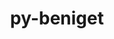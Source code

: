 ---
title: "py-beniget"
layout: cache
categories: [package, develop]
meta: {"compilers": ["gcc@11.4.0", "gcc@9.4.0", "none"], "num_specs": 230, "num_specs_by_stack": {"data-vis-sdk": 10, "e4s": 38, "e4s-neoverse-v2": 22, "e4s-neoverse_v1": 8, "e4s-oneapi": 20, "e4s-power": 3, "hep": 2, "ml-darwin-aarch64-mps": 27, "ml-linux-aarch64-cpu": 47, "ml-linux-aarch64-cuda": 46, "ml-linux-x86_64-cpu": 41, "ml-linux-x86_64-cuda": 41, "ml-linux-x86_64-rocm": 30, "root": 230, "tutorial": 11}, "oss": ["sequoia", "ubuntu20.04", "ubuntu22.04", "ubuntu24.04"], "platforms": ["darwin", "linux"], "stacks": ["data-vis-sdk", "e4s", "e4s-neoverse-v2", "e4s-neoverse_v1", "e4s-oneapi", "e4s-power", "hep", "ml-darwin-aarch64-mps", "ml-linux-aarch64-cpu", "ml-linux-aarch64-cuda", "ml-linux-x86_64-cpu", "ml-linux-x86_64-cuda", "ml-linux-x86_64-rocm", "root", "tutorial"], "targets": ["aarch64", "neoverse_v1", "neoverse_v2", "ppc64le", "x86_64_v3"], "versions": ["0.4.1"]}
spec_details: [{"compiler": "none", "hash": "2766vmgwuq7wfnccxjpo2k3shtopj6jh", "os": "ubuntu22.04", "platform": "linux", "size": "-", "stacks": ["e4s-oneapi", "root"], "target": "x86_64_v3", "variants": ["build_system=python_pip"], "versions": ["0.4.1"]}, {"compiler": "none", "hash": "27gtlbbfvhyg7rzkffctpwzdhm53l35v", "os": "ubuntu22.04", "platform": "linux", "size": "-", "stacks": ["e4s", "root"], "target": "x86_64_v3", "variants": ["build_system=python_pip"], "versions": ["0.4.1"]}, {"compiler": "none", "hash": "2c3cpm2iqhctzp6kz6ne75keoxbhxvfc", "os": "ubuntu22.04", "platform": "linux", "size": "-", "stacks": ["root", "tutorial"], "target": "x86_64_v3", "variants": ["build_system=python_pip"], "versions": ["0.4.1"]}, {"compiler": "none", "hash": "2cdavotkqzimjmdy3ixbpvhypdtic2uv", "os": "ubuntu24.04", "platform": "linux", "size": "-", "stacks": ["ml-linux-aarch64-cpu", "ml-linux-aarch64-cuda", "root"], "target": "aarch64", "variants": ["build_system=python_pip"], "versions": ["0.4.1"]}, {"compiler": "none", "hash": "2elk4au2gd56gl6npp3iwzc6gqnmzx6p", "os": "ubuntu24.04", "platform": "linux", "size": "-", "stacks": ["ml-linux-x86_64-cpu", "ml-linux-x86_64-cuda", "ml-linux-x86_64-rocm", "root"], "target": "x86_64_v3", "variants": ["build_system=python_pip"], "versions": ["0.4.1"]}, {"compiler": "none", "hash": "2mnjijwnlkyqbwlrj7zh5njnzgroidpw", "os": "sequoia", "platform": "darwin", "size": "-", "stacks": ["ml-darwin-aarch64-mps", "root"], "target": "aarch64", "variants": ["build_system=python_pip"], "versions": ["0.4.1"]}, {"compiler": "none", "hash": "2q6dok3w45aqvx3umom2wm7slbw7dvam", "os": "ubuntu22.04", "platform": "linux", "size": "-", "stacks": ["e4s", "root"], "target": "x86_64_v3", "variants": ["build_system=python_pip"], "versions": ["0.4.1"]}, {"compiler": "none", "hash": "2rdkd3fb2h7g2sgqu67ermqwephm6be3", "os": "ubuntu24.04", "platform": "linux", "size": "-", "stacks": ["ml-linux-aarch64-cpu", "ml-linux-aarch64-cuda", "root"], "target": "aarch64", "variants": ["build_system=python_pip"], "versions": ["0.4.1"]}, {"compiler": "none", "hash": "2tiwpt75xowgt5mqbuoaxz6el4jhcl2j", "os": "ubuntu24.04", "platform": "linux", "size": "-", "stacks": ["ml-linux-aarch64-cpu", "ml-linux-aarch64-cuda", "root"], "target": "aarch64", "variants": ["build_system=python_pip"], "versions": ["0.4.1"]}, {"compiler": "none", "hash": "2w44dl2bexkxkuo5kthxvoyljus2uy6w", "os": "ubuntu24.04", "platform": "linux", "size": "-", "stacks": ["ml-linux-x86_64-cpu", "ml-linux-x86_64-cuda", "ml-linux-x86_64-rocm", "root"], "target": "x86_64_v3", "variants": ["build_system=python_pip"], "versions": ["0.4.1"]}, {"compiler": "none", "hash": "33l6a6ymli37djiekcext27uaihqoqeu", "os": "ubuntu24.04", "platform": "linux", "size": "-", "stacks": ["ml-linux-aarch64-cpu", "ml-linux-aarch64-cuda", "root"], "target": "aarch64", "variants": ["build_system=python_pip"], "versions": ["0.4.1"]}, {"compiler": "none", "hash": "34pf4gsn7kfpe3456bgexsetri76jk3w", "os": "ubuntu24.04", "platform": "linux", "size": "-", "stacks": ["ml-linux-x86_64-cpu", "ml-linux-x86_64-cuda", "root"], "target": "x86_64_v3", "variants": ["build_system=python_pip"], "versions": ["0.4.1"]}, {"compiler": "none", "hash": "36dawpcw6png43wft5xklfog2hs2mruu", "os": "ubuntu22.04", "platform": "linux", "size": "-", "stacks": ["root", "tutorial"], "target": "x86_64_v3", "variants": ["build_system=python_pip"], "versions": ["0.4.1"]}, {"compiler": "none", "hash": "3cf7rgcdympohefb2dzrfvdhbe5bl5pa", "os": "ubuntu24.04", "platform": "linux", "size": "-", "stacks": ["ml-linux-x86_64-cpu", "ml-linux-x86_64-cuda", "ml-linux-x86_64-rocm", "root"], "target": "x86_64_v3", "variants": ["build_system=python_pip"], "versions": ["0.4.1"]}, {"compiler": "none", "hash": "3j5jvk4bbcnplxryqep7pfkuq5uyuzpp", "os": "sequoia", "platform": "darwin", "size": "-", "stacks": ["ml-darwin-aarch64-mps", "root"], "target": "aarch64", "variants": ["build_system=python_pip"], "versions": ["0.4.1"]}, {"compiler": "none", "hash": "3qif3o736kawipdsmjsuyrxu4mxyinio", "os": "ubuntu24.04", "platform": "linux", "size": "-", "stacks": ["ml-linux-aarch64-cpu", "ml-linux-aarch64-cuda", "root"], "target": "aarch64", "variants": ["build_system=python_pip"], "versions": ["0.4.1"]}, {"compiler": "none", "hash": "3t4spfa54oyy34xrudtjptiyefy45vuf", "os": "ubuntu24.04", "platform": "linux", "size": "-", "stacks": ["ml-linux-x86_64-cpu", "ml-linux-x86_64-cuda", "ml-linux-x86_64-rocm", "root"], "target": "x86_64_v3", "variants": ["build_system=python_pip"], "versions": ["0.4.1"]}, {"compiler": "none", "hash": "3tr6lclxtt4dohbvsncbnk6rr7tqyswj", "os": "ubuntu22.04", "platform": "linux", "size": "-", "stacks": ["e4s-oneapi", "root"], "target": "x86_64_v3", "variants": ["build_system=python_pip"], "versions": ["0.4.1"]}, {"compiler": "none", "hash": "3tyuoeqqo6kmenhepn32p2apgsjmycxs", "os": "ubuntu22.04", "platform": "linux", "size": "-", "stacks": ["e4s", "root"], "target": "x86_64_v3", "variants": ["build_system=python_pip"], "versions": ["0.4.1"]}, {"compiler": "gcc@11.4.0", "hash": "3y25o6rgeuv4m63h6fi2o42k4evvaeon", "os": "ubuntu22.04", "platform": "linux", "size": "-", "stacks": ["e4s-neoverse_v1", "root"], "target": "neoverse_v1", "variants": ["build_system=python_pip"], "versions": ["0.4.1"]}, {"compiler": "none", "hash": "3ztfep7tfs7ljubj6vp3rgtlodwom73i", "os": "ubuntu22.04", "platform": "linux", "size": "-", "stacks": ["e4s-neoverse-v2", "root"], "target": "neoverse_v2", "variants": ["build_system=python_pip"], "versions": ["0.4.1"]}, {"compiler": "none", "hash": "4374kafanieps7jaz2zx7iiit4os6qxz", "os": "ubuntu24.04", "platform": "linux", "size": "-", "stacks": ["ml-linux-aarch64-cpu", "ml-linux-aarch64-cuda", "root"], "target": "aarch64", "variants": ["build_system=python_pip"], "versions": ["0.4.1"]}, {"compiler": "none", "hash": "4i5jb4e35bvum66ftyuwdc2cogsn5a66", "os": "ubuntu22.04", "platform": "linux", "size": "-", "stacks": ["e4s-neoverse-v2", "root"], "target": "neoverse_v2", "variants": ["build_system=python_pip"], "versions": ["0.4.1"]}, {"compiler": "none", "hash": "4modgwkj7wfupcteudlc5dupotzoeefb", "os": "ubuntu24.04", "platform": "linux", "size": "-", "stacks": ["ml-linux-aarch64-cpu", "ml-linux-aarch64-cuda", "root"], "target": "aarch64", "variants": ["build_system=python_pip"], "versions": ["0.4.1"]}, {"compiler": "none", "hash": "4mrieraoekiawmnbb2mxaublipjpv6ad", "os": "ubuntu24.04", "platform": "linux", "size": "-", "stacks": ["ml-linux-aarch64-cpu", "ml-linux-aarch64-cuda", "root"], "target": "aarch64", "variants": ["build_system=python_pip"], "versions": ["0.4.1"]}, {"compiler": "none", "hash": "4x7wblyaczuwv4yw2q6mag6anazqqe6r", "os": "ubuntu24.04", "platform": "linux", "size": "-", "stacks": ["ml-linux-aarch64-cpu", "ml-linux-aarch64-cuda", "root"], "target": "aarch64", "variants": ["build_system=python_pip"], "versions": ["0.4.1"]}, {"compiler": "none", "hash": "4zothvzdieotuxgk5fsknzoh47bv3so5", "os": "ubuntu22.04", "platform": "linux", "size": "-", "stacks": ["e4s-neoverse-v2", "root"], "target": "neoverse_v2", "variants": ["build_system=python_pip"], "versions": ["0.4.1"]}, {"compiler": "none", "hash": "55xxptf25rihi57ck7rodcp4buxnnysa", "os": "sequoia", "platform": "darwin", "size": "-", "stacks": ["ml-darwin-aarch64-mps", "root"], "target": "aarch64", "variants": ["build_system=python_pip"], "versions": ["0.4.1"]}, {"compiler": "none", "hash": "57xao5cwj7fqjyeqicxfdf77b7lfokmg", "os": "ubuntu24.04", "platform": "linux", "size": "-", "stacks": ["ml-linux-x86_64-cpu", "ml-linux-x86_64-cuda", "ml-linux-x86_64-rocm", "root"], "target": "x86_64_v3", "variants": ["build_system=python_pip"], "versions": ["0.4.1"]}, {"compiler": "none", "hash": "5elajnrxc774tn4gll7yc2ovjkhr2cju", "os": "ubuntu24.04", "platform": "linux", "size": "-", "stacks": ["ml-linux-aarch64-cpu", "ml-linux-aarch64-cuda", "root"], "target": "aarch64", "variants": ["build_system=python_pip"], "versions": ["0.4.1"]}, {"compiler": "none", "hash": "5ig3pcd66gaeb75xkdinkz2c6acfyak5", "os": "sequoia", "platform": "darwin", "size": "-", "stacks": ["ml-darwin-aarch64-mps", "root"], "target": "aarch64", "variants": ["build_system=python_pip"], "versions": ["0.4.1"]}, {"compiler": "none", "hash": "5srwzrosri5oyfzgqnqshyneiiexf47o", "os": "ubuntu22.04", "platform": "linux", "size": "-", "stacks": ["e4s", "root"], "target": "x86_64_v3", "variants": ["build_system=python_pip"], "versions": ["0.4.1"]}, {"compiler": "none", "hash": "5wi37mrxgohhygaexjcckhyw3iyfjf6o", "os": "ubuntu20.04", "platform": "linux", "size": "-", "stacks": ["data-vis-sdk", "root"], "target": "x86_64_v3", "variants": ["build_system=python_pip"], "versions": ["0.4.1"]}, {"compiler": "none", "hash": "6domgulvzqdalwo5mwvzql7e4p4jqgb2", "os": "ubuntu24.04", "platform": "linux", "size": "-", "stacks": ["ml-linux-aarch64-cpu", "ml-linux-aarch64-cuda", "root"], "target": "aarch64", "variants": ["build_system=python_pip"], "versions": ["0.4.1"]}, {"compiler": "none", "hash": "6f3sfwgf4clgkjkztkxzipqxg6cuaxb3", "os": "ubuntu22.04", "platform": "linux", "size": "-", "stacks": ["e4s-neoverse-v2", "root"], "target": "neoverse_v2", "variants": ["build_system=python_pip"], "versions": ["0.4.1"]}, {"compiler": "none", "hash": "6fnf2vd45mg3s4a73twe7akt2bvawx73", "os": "ubuntu22.04", "platform": "linux", "size": "-", "stacks": ["e4s-neoverse-v2", "root"], "target": "neoverse_v2", "variants": ["build_system=python_pip"], "versions": ["0.4.1"]}, {"compiler": "none", "hash": "6hbkylldmxbwybkftdlc2pvbe5xuqx3x", "os": "ubuntu24.04", "platform": "linux", "size": "-", "stacks": ["ml-linux-aarch64-cpu", "ml-linux-aarch64-cuda", "root"], "target": "aarch64", "variants": ["build_system=python_pip"], "versions": ["0.4.1"]}, {"compiler": "none", "hash": "6jnrurtuu2gqaoksxgl7b3g7vimrhc4o", "os": "ubuntu22.04", "platform": "linux", "size": "-", "stacks": ["e4s-neoverse-v2", "root"], "target": "neoverse_v2", "variants": ["build_system=python_pip"], "versions": ["0.4.1"]}, {"compiler": "none", "hash": "6kggpuheo2fufddsc7qqvgr7bgmolxsj", "os": "ubuntu24.04", "platform": "linux", "size": "-", "stacks": ["ml-linux-aarch64-cpu", "ml-linux-aarch64-cuda", "root"], "target": "aarch64", "variants": ["build_system=python_pip"], "versions": ["0.4.1"]}, {"compiler": "none", "hash": "6lifroq2geoqs7n45kxknamboe7iapcu", "os": "ubuntu22.04", "platform": "linux", "size": "-", "stacks": ["e4s", "root"], "target": "x86_64_v3", "variants": ["build_system=python_pip"], "versions": ["0.4.1"]}, {"compiler": "none", "hash": "6qdmfsuikgpbtbyglsggxnurmkohdpjl", "os": "ubuntu24.04", "platform": "linux", "size": "-", "stacks": ["ml-linux-aarch64-cpu", "ml-linux-aarch64-cuda", "root"], "target": "aarch64", "variants": ["build_system=python_pip"], "versions": ["0.4.1"]}, {"compiler": "none", "hash": "6z4iazebuavfiubt2lfw6yzl7meruydt", "os": "ubuntu24.04", "platform": "linux", "size": "-", "stacks": ["ml-linux-aarch64-cpu", "ml-linux-aarch64-cuda", "root"], "target": "aarch64", "variants": ["build_system=python_pip"], "versions": ["0.4.1"]}, {"compiler": "none", "hash": "6z73oar5x7q5i32koidasmxyj3m6qzaw", "os": "ubuntu22.04", "platform": "linux", "size": "-", "stacks": ["e4s-neoverse-v2", "root"], "target": "neoverse_v2", "variants": ["build_system=python_pip"], "versions": ["0.4.1"]}, {"compiler": "none", "hash": "726ynidryflmpnvq3oli2m75wq3eg65f", "os": "ubuntu24.04", "platform": "linux", "size": "-", "stacks": ["ml-linux-aarch64-cpu", "ml-linux-aarch64-cuda", "root"], "target": "aarch64", "variants": ["build_system=python_pip"], "versions": ["0.4.1"]}, {"compiler": "none", "hash": "73f5rj3ckkhzv5goyahmhvn6f5jd4e7v", "os": "ubuntu24.04", "platform": "linux", "size": "-", "stacks": ["ml-linux-aarch64-cpu", "ml-linux-aarch64-cuda", "root"], "target": "aarch64", "variants": ["build_system=python_pip"], "versions": ["0.4.1"]}, {"compiler": "none", "hash": "73uxgdgj7f64hwmukviikbv3zzghmcho", "os": "ubuntu22.04", "platform": "linux", "size": "-", "stacks": ["e4s", "root"], "target": "x86_64_v3", "variants": ["build_system=python_pip"], "versions": ["0.4.1"]}, {"compiler": "none", "hash": "74eociuwf2w2bmioq37npjffckdp7kxd", "os": "ubuntu24.04", "platform": "linux", "size": "-", "stacks": ["ml-linux-x86_64-cpu", "ml-linux-x86_64-cuda", "root"], "target": "x86_64_v3", "variants": ["build_system=python_pip"], "versions": ["0.4.1"]}, {"compiler": "none", "hash": "7qcpu35uh5wtklnlsndbpg2p3qwtw2mp", "os": "ubuntu24.04", "platform": "linux", "size": "-", "stacks": ["ml-linux-x86_64-cpu", "ml-linux-x86_64-cuda", "ml-linux-x86_64-rocm", "root"], "target": "x86_64_v3", "variants": ["build_system=python_pip"], "versions": ["0.4.1"]}, {"compiler": "none", "hash": "7tpy5ca42igl6cy3vkfev654agt6am5f", "os": "ubuntu20.04", "platform": "linux", "size": "-", "stacks": ["data-vis-sdk", "root"], "target": "x86_64_v3", "variants": ["build_system=python_pip"], "versions": ["0.4.1"]}, {"compiler": "none", "hash": "a2kdbt7o2hrp37ifbev3rxs4a2agljna", "os": "ubuntu24.04", "platform": "linux", "size": "-", "stacks": ["ml-linux-aarch64-cpu", "ml-linux-aarch64-cuda", "root"], "target": "aarch64", "variants": ["build_system=python_pip"], "versions": ["0.4.1"]}, {"compiler": "none", "hash": "a53m655yjhxxtheebnivywperywh4ywh", "os": "ubuntu22.04", "platform": "linux", "size": "-", "stacks": ["e4s-oneapi", "root"], "target": "x86_64_v3", "variants": ["build_system=python_pip"], "versions": ["0.4.1"]}, {"compiler": "none", "hash": "aalmhl2hlnbt2k4siaai7h3yzbinz43l", "os": "ubuntu24.04", "platform": "linux", "size": "-", "stacks": ["ml-linux-x86_64-cpu", "ml-linux-x86_64-cuda", "root"], "target": "x86_64_v3", "variants": ["build_system=python_pip"], "versions": ["0.4.1"]}, {"compiler": "none", "hash": "ad4rovtrewgjvo2yoohd6kwqqio4p47b", "os": "ubuntu20.04", "platform": "linux", "size": "-", "stacks": ["data-vis-sdk", "root"], "target": "x86_64_v3", "variants": ["build_system=python_pip"], "versions": ["0.4.1"]}, {"compiler": "none", "hash": "ad75ztnwolnscxpzeyh4k7bf4hziahpm", "os": "sequoia", "platform": "darwin", "size": "-", "stacks": ["ml-darwin-aarch64-mps", "root"], "target": "aarch64", "variants": ["build_system=python_pip"], "versions": ["0.4.1"]}, {"compiler": "none", "hash": "aeicxkgbff5xgodxown3bs7c42ryyg5j", "os": "ubuntu24.04", "platform": "linux", "size": "-", "stacks": ["ml-linux-aarch64-cpu", "ml-linux-aarch64-cuda", "root"], "target": "aarch64", "variants": ["build_system=python_pip"], "versions": ["0.4.1"]}, {"compiler": "none", "hash": "ajsexz6w7xlvbvzorfqsco7o4l73uexg", "os": "ubuntu22.04", "platform": "linux", "size": "-", "stacks": ["e4s", "root"], "target": "x86_64_v3", "variants": ["build_system=python_pip"], "versions": ["0.4.1"]}, {"compiler": "none", "hash": "aoeznybvfc3yw2wf6yztcnjuw3bzuqvk", "os": "ubuntu24.04", "platform": "linux", "size": "-", "stacks": ["ml-linux-aarch64-cpu", "ml-linux-aarch64-cuda", "root"], "target": "aarch64", "variants": ["build_system=python_pip"], "versions": ["0.4.1"]}, {"compiler": "none", "hash": "apepwjq36w3egw5kipo4rwtaplxkav6c", "os": "ubuntu22.04", "platform": "linux", "size": "-", "stacks": ["e4s-neoverse-v2", "root"], "target": "neoverse_v2", "variants": ["build_system=python_pip"], "versions": ["0.4.1"]}, {"compiler": "none", "hash": "aqzr52jhc7o6foii6yfybhueqax7tbxs", "os": "ubuntu22.04", "platform": "linux", "size": "-", "stacks": ["e4s-oneapi", "root"], "target": "x86_64_v3", "variants": ["build_system=python_pip"], "versions": ["0.4.1"]}, {"compiler": "gcc@11.4.0", "hash": "auejdhkz42ybwehjv3zrdkcetlc2a6hw", "os": "ubuntu22.04", "platform": "linux", "size": "-", "stacks": ["e4s-neoverse_v1", "root"], "target": "neoverse_v1", "variants": ["build_system=python_pip"], "versions": ["0.4.1"]}, {"compiler": "none", "hash": "bdyzmv2mltvbrafrhlxlfgmbygfqaaxi", "os": "ubuntu22.04", "platform": "linux", "size": "-", "stacks": ["e4s-oneapi", "root"], "target": "x86_64_v3", "variants": ["build_system=python_pip"], "versions": ["0.4.1"]}, {"compiler": "none", "hash": "bkao6caog6emgustmcfmcvsxsdh64rtn", "os": "ubuntu24.04", "platform": "linux", "size": "-", "stacks": ["ml-linux-x86_64-cpu", "ml-linux-x86_64-cuda", "root"], "target": "x86_64_v3", "variants": ["build_system=python_pip"], "versions": ["0.4.1"]}, {"compiler": "none", "hash": "bkrbbsvsxerzcgao3sekl7qm7qymdrrg", "os": "ubuntu22.04", "platform": "linux", "size": "-", "stacks": ["e4s", "root"], "target": "x86_64_v3", "variants": ["build_system=python_pip"], "versions": ["0.4.1"]}, {"compiler": "none", "hash": "bsuzgpsvojfhmvgzmzjwihx77dm4mjyf", "os": "ubuntu24.04", "platform": "linux", "size": "-", "stacks": ["ml-linux-aarch64-cpu", "ml-linux-aarch64-cuda", "root"], "target": "aarch64", "variants": ["build_system=python_pip"], "versions": ["0.4.1"]}, {"compiler": "none", "hash": "btnihtja3ghfkihsyevogv7jk4oowfg7", "os": "ubuntu22.04", "platform": "linux", "size": "-", "stacks": ["e4s", "root"], "target": "x86_64_v3", "variants": ["build_system=python_pip"], "versions": ["0.4.1"]}, {"compiler": "none", "hash": "bypzwq7t7pdcq7o5a43y7yzee43vnftr", "os": "ubuntu22.04", "platform": "linux", "size": "-", "stacks": ["e4s", "root"], "target": "x86_64_v3", "variants": ["build_system=python_pip"], "versions": ["0.4.1"]}, {"compiler": "none", "hash": "ciltgvt55ojwuv47s65um2lrutq4a3wk", "os": "ubuntu24.04", "platform": "linux", "size": "-", "stacks": ["ml-linux-aarch64-cpu", "ml-linux-aarch64-cuda", "root"], "target": "aarch64", "variants": ["build_system=python_pip"], "versions": ["0.4.1"]}, {"compiler": "none", "hash": "ck5gwcl4m7maemvleoeqsv52h4ymbheq", "os": "ubuntu24.04", "platform": "linux", "size": "-", "stacks": ["ml-linux-aarch64-cpu", "ml-linux-aarch64-cuda", "root"], "target": "aarch64", "variants": ["build_system=python_pip"], "versions": ["0.4.1"]}, {"compiler": "none", "hash": "ckv36ldombbvegabbs5piomnm566wpuw", "os": "ubuntu22.04", "platform": "linux", "size": "-", "stacks": ["root", "tutorial"], "target": "x86_64_v3", "variants": ["build_system=python_pip"], "versions": ["0.4.1"]}, {"compiler": "none", "hash": "czl4y7fknjwggbivz26lkc5jzslh6ofv", "os": "sequoia", "platform": "darwin", "size": "-", "stacks": ["ml-darwin-aarch64-mps", "root"], "target": "aarch64", "variants": ["build_system=python_pip"], "versions": ["0.4.1"]}, {"compiler": "none", "hash": "debuuahysejz2bzpye5duqmydv42pust", "os": "ubuntu24.04", "platform": "linux", "size": "-", "stacks": ["ml-linux-aarch64-cpu", "ml-linux-aarch64-cuda", "root"], "target": "aarch64", "variants": ["build_system=python_pip"], "versions": ["0.4.1"]}, {"compiler": "none", "hash": "demgdyccomdsdzyqxd5bkp6pqzax7f3x", "os": "ubuntu22.04", "platform": "linux", "size": "-", "stacks": ["e4s-oneapi", "root"], "target": "x86_64_v3", "variants": ["build_system=python_pip"], "versions": ["0.4.1"]}, {"compiler": "none", "hash": "dgwzrcdmgfwxbljk5gbzc7h4obwttxal", "os": "sequoia", "platform": "darwin", "size": "-", "stacks": ["ml-darwin-aarch64-mps", "root"], "target": "aarch64", "variants": ["build_system=python_pip"], "versions": ["0.4.1"]}, {"compiler": "none", "hash": "di3rise5betd3fekn4egae4kmg3bxje4", "os": "ubuntu22.04", "platform": "linux", "size": "-", "stacks": ["root", "tutorial"], "target": "x86_64_v3", "variants": ["build_system=python_pip"], "versions": ["0.4.1"]}, {"compiler": "none", "hash": "diceog7dtw7z5fo7ceca5dzblmj2exav", "os": "ubuntu24.04", "platform": "linux", "size": "-", "stacks": ["ml-linux-aarch64-cpu", "ml-linux-aarch64-cuda", "root"], "target": "aarch64", "variants": ["build_system=python_pip"], "versions": ["0.4.1"]}, {"compiler": "none", "hash": "dlfodyflw4j7xfuxcgeqjkb6xdncfp5r", "os": "ubuntu22.04", "platform": "linux", "size": "-", "stacks": ["e4s", "root"], "target": "x86_64_v3", "variants": ["build_system=python_pip"], "versions": ["0.4.1"]}, {"compiler": "none", "hash": "drrjdfvyarfhmyu23qpmksvqwhd632wu", "os": "ubuntu22.04", "platform": "linux", "size": "-", "stacks": ["e4s", "root"], "target": "x86_64_v3", "variants": ["build_system=python_pip"], "versions": ["0.4.1"]}, {"compiler": "none", "hash": "drwuu4rec5z4jo6mtbcaoefub2qkwn74", "os": "ubuntu24.04", "platform": "linux", "size": "-", "stacks": ["ml-linux-x86_64-cpu", "ml-linux-x86_64-cuda", "ml-linux-x86_64-rocm", "root"], "target": "x86_64_v3", "variants": ["build_system=python_pip"], "versions": ["0.4.1"]}, {"compiler": "none", "hash": "dum5mggstcchk2yidg7jpz3c362txl5o", "os": "ubuntu24.04", "platform": "linux", "size": "-", "stacks": ["ml-linux-x86_64-cpu", "ml-linux-x86_64-cuda", "root"], "target": "x86_64_v3", "variants": ["build_system=python_pip"], "versions": ["0.4.1"]}, {"compiler": "none", "hash": "dzd3dwin43aos57ggqmfgztxqvxbv5zi", "os": "ubuntu22.04", "platform": "linux", "size": "-", "stacks": ["e4s-neoverse-v2", "root"], "target": "neoverse_v2", "variants": ["build_system=python_pip"], "versions": ["0.4.1"]}, {"compiler": "none", "hash": "e2ze47nm76pb5xzx3lvdtlzgy2wgwft3", "os": "ubuntu22.04", "platform": "linux", "size": "-", "stacks": ["e4s-oneapi", "root"], "target": "x86_64_v3", "variants": ["build_system=python_pip"], "versions": ["0.4.1"]}, {"compiler": "none", "hash": "e4goxxtlaemjnsixolcdsclx2xxi3gdj", "os": "ubuntu22.04", "platform": "linux", "size": "-", "stacks": ["e4s-oneapi", "root"], "target": "x86_64_v3", "variants": ["build_system=python_pip"], "versions": ["0.4.1"]}, {"compiler": "none", "hash": "e6cu3cho4ecpxkxcnykftn723oho4o76", "os": "ubuntu24.04", "platform": "linux", "size": "-", "stacks": ["ml-linux-x86_64-cpu", "ml-linux-x86_64-cuda", "ml-linux-x86_64-rocm", "root"], "target": "x86_64_v3", "variants": ["build_system=python_pip"], "versions": ["0.4.1"]}, {"compiler": "gcc@11.4.0", "hash": "ebcgkimy56qobf42qgub4k327v6tno2i", "os": "ubuntu22.04", "platform": "linux", "size": "-", "stacks": ["e4s-neoverse_v1", "root"], "target": "neoverse_v1", "variants": ["build_system=python_pip"], "versions": ["0.4.1"]}, {"compiler": "none", "hash": "ee7pwgolwwhvykkpri6jd7uhfq56uyla", "os": "ubuntu24.04", "platform": "linux", "size": "-", "stacks": ["ml-linux-x86_64-cpu", "ml-linux-x86_64-cuda", "ml-linux-x86_64-rocm", "root"], "target": "x86_64_v3", "variants": ["build_system=python_pip"], "versions": ["0.4.1"]}, {"compiler": "none", "hash": "ehqtycaf2k6uktgpm5hw72iwlv2u2233", "os": "ubuntu20.04", "platform": "linux", "size": "-", "stacks": ["data-vis-sdk", "root"], "target": "x86_64_v3", "variants": ["build_system=python_pip"], "versions": ["0.4.1"]}, {"compiler": "none", "hash": "ekocaw7ezmmit4tvxtvskgys33igxzt2", "os": "ubuntu22.04", "platform": "linux", "size": "-", "stacks": ["e4s", "root"], "target": "x86_64_v3", "variants": ["build_system=python_pip"], "versions": ["0.4.1"]}, {"compiler": "none", "hash": "ev4bqwsm4d5axichuvuehnp7yoj5xveo", "os": "ubuntu24.04", "platform": "linux", "size": "-", "stacks": ["ml-linux-aarch64-cpu", "ml-linux-aarch64-cuda", "root"], "target": "aarch64", "variants": ["build_system=python_pip"], "versions": ["0.4.1"]}, {"compiler": "none", "hash": "ez46yofawz6fd56jkvbueh3wqoewhdsc", "os": "sequoia", "platform": "darwin", "size": "-", "stacks": ["ml-darwin-aarch64-mps", "root"], "target": "aarch64", "variants": ["build_system=python_pip"], "versions": ["0.4.1"]}, {"compiler": "none", "hash": "f6q5ophjmmh5f6j2cpq3i7cd5nbgldhz", "os": "ubuntu22.04", "platform": "linux", "size": "-", "stacks": ["hep", "root"], "target": "x86_64_v3", "variants": ["build_system=python_pip"], "versions": ["0.4.1"]}, {"compiler": "none", "hash": "f7lcjff4i3dgpgrtosxlwyhkpuvmu66u", "os": "ubuntu24.04", "platform": "linux", "size": "-", "stacks": ["ml-linux-x86_64-cuda", "ml-linux-x86_64-rocm", "root"], "target": "x86_64_v3", "variants": ["build_system=python_pip"], "versions": ["0.4.1"]}, {"compiler": "none", "hash": "fhz3evy63cqcsujgjsbrvkf4qccwjvzl", "os": "ubuntu22.04", "platform": "linux", "size": "-", "stacks": ["e4s", "root"], "target": "x86_64_v3", "variants": ["build_system=python_pip"], "versions": ["0.4.1"]}, {"compiler": "none", "hash": "frou7olbsnds5dk2bu5p6m5ulky3bxuq", "os": "ubuntu24.04", "platform": "linux", "size": "-", "stacks": ["ml-linux-x86_64-cpu", "ml-linux-x86_64-cuda", "root"], "target": "x86_64_v3", "variants": ["build_system=python_pip"], "versions": ["0.4.1"]}, {"compiler": "none", "hash": "g2nnctdmmssgddrtyxmenjee2ofu6xvs", "os": "ubuntu20.04", "platform": "linux", "size": "-", "stacks": ["data-vis-sdk", "root"], "target": "x86_64_v3", "variants": ["build_system=python_pip"], "versions": ["0.4.1"]}, {"compiler": "none", "hash": "g476nbqipwmaxqtj4yxd2twt7ac2ifrf", "os": "ubuntu24.04", "platform": "linux", "size": "-", "stacks": ["ml-linux-aarch64-cpu", "ml-linux-aarch64-cuda", "root"], "target": "aarch64", "variants": ["build_system=python_pip"], "versions": ["0.4.1"]}, {"compiler": "none", "hash": "g76jrw3uo66sjjdj75b42fcznoi4q3e4", "os": "ubuntu22.04", "platform": "linux", "size": "-", "stacks": ["root", "tutorial"], "target": "x86_64_v3", "variants": ["build_system=python_pip"], "versions": ["0.4.1"]}, {"compiler": "gcc@9.4.0", "hash": "gj7qru4qduqtse2a26njpjxel2zfztd4", "os": "ubuntu20.04", "platform": "linux", "size": "-", "stacks": ["e4s-power", "root"], "target": "ppc64le", "variants": ["build_system=python_pip"], "versions": ["0.4.1"]}, {"compiler": "none", "hash": "gkg5cu6j3dhjponimkre62a33szyrfv7", "os": "ubuntu24.04", "platform": "linux", "size": "-", "stacks": ["ml-linux-aarch64-cpu", "ml-linux-aarch64-cuda", "root"], "target": "aarch64", "variants": ["build_system=python_pip"], "versions": ["0.4.1"]}, {"compiler": "none", "hash": "gnqgwf2r6jeldfcplkbeozdvrdrjd4fb", "os": "ubuntu24.04", "platform": "linux", "size": "-", "stacks": ["ml-linux-aarch64-cpu", "ml-linux-aarch64-cuda", "root"], "target": "aarch64", "variants": ["build_system=python_pip"], "versions": ["0.4.1"]}, {"compiler": "none", "hash": "gsznqqlevm66oyirp7tzgbnfhpcxakov", "os": "ubuntu22.04", "platform": "linux", "size": "-", "stacks": ["e4s", "root"], "target": "x86_64_v3", "variants": ["build_system=python_pip"], "versions": ["0.4.1"]}, {"compiler": "none", "hash": "gxp4iuwng53fx2xwynknoixyrrel5pfu", "os": "ubuntu22.04", "platform": "linux", "size": "-", "stacks": ["e4s", "root"], "target": "x86_64_v3", "variants": ["build_system=python_pip"], "versions": ["0.4.1"]}, {"compiler": "none", "hash": "gy7bcn4qh25lvy7zdudmid4hbioebleg", "os": "ubuntu24.04", "platform": "linux", "size": "-", "stacks": ["ml-linux-x86_64-cpu", "ml-linux-x86_64-cuda", "root"], "target": "x86_64_v3", "variants": ["build_system=python_pip"], "versions": ["0.4.1"]}, {"compiler": "none", "hash": "gzasa7w367dt6ibi7dnq7pa425zkqvh5", "os": "ubuntu24.04", "platform": "linux", "size": "-", "stacks": ["ml-linux-aarch64-cpu", "ml-linux-aarch64-cuda", "root"], "target": "aarch64", "variants": ["build_system=python_pip"], "versions": ["0.4.1"]}, {"compiler": "none", "hash": "hfwz3fyjnyimlobcbrcmecuwnmj2g2wv", "os": "ubuntu22.04", "platform": "linux", "size": "-", "stacks": ["e4s", "root"], "target": "x86_64_v3", "variants": ["build_system=python_pip"], "versions": ["0.4.1"]}, {"compiler": "none", "hash": "hpvpsh2zrrfoxg2ys52yprawnrn3tep6", "os": "ubuntu22.04", "platform": "linux", "size": "-", "stacks": ["e4s", "root"], "target": "x86_64_v3", "variants": ["build_system=python_pip"], "versions": ["0.4.1"]}, {"compiler": "none", "hash": "hrbbd3sqqqjq7zlf2eo55wqqgfz7sohi", "os": "sequoia", "platform": "darwin", "size": "-", "stacks": ["ml-darwin-aarch64-mps", "root"], "target": "aarch64", "variants": ["build_system=python_pip"], "versions": ["0.4.1"]}, {"compiler": "none", "hash": "i5by3kzxg7ymoznd5j4ozz6usss5476g", "os": "ubuntu22.04", "platform": "linux", "size": "-", "stacks": ["e4s-neoverse-v2", "root"], "target": "neoverse_v2", "variants": ["build_system=python_pip"], "versions": ["0.4.1"]}, {"compiler": "none", "hash": "i5njdm5pgsjhmijfoeu7inwtvidi7cfz", "os": "ubuntu22.04", "platform": "linux", "size": "-", "stacks": ["e4s", "root"], "target": "x86_64_v3", "variants": ["build_system=python_pip"], "versions": ["0.4.1"]}, {"compiler": "none", "hash": "icrzxfpbv3ymclchogijmjzjcmf62nco", "os": "ubuntu22.04", "platform": "linux", "size": "-", "stacks": ["e4s-oneapi", "root"], "target": "x86_64_v3", "variants": ["build_system=python_pip"], "versions": ["0.4.1"]}, {"compiler": "none", "hash": "if6a7i3mi42j5eetxfism7ubcryjuqjy", "os": "sequoia", "platform": "darwin", "size": "-", "stacks": ["ml-darwin-aarch64-mps", "root"], "target": "aarch64", "variants": ["build_system=python_pip"], "versions": ["0.4.1"]}, {"compiler": "none", "hash": "imif7vcxtdcze3rgqyzp3n5ih3zdohxp", "os": "ubuntu22.04", "platform": "linux", "size": "-", "stacks": ["root", "tutorial"], "target": "x86_64_v3", "variants": ["build_system=python_pip"], "versions": ["0.4.1"]}, {"compiler": "none", "hash": "iu5o4n2inadoz24we55gdzmih266ug4e", "os": "sequoia", "platform": "darwin", "size": "-", "stacks": ["ml-darwin-aarch64-mps", "root"], "target": "aarch64", "variants": ["build_system=python_pip"], "versions": ["0.4.1"]}, {"compiler": "none", "hash": "ivhp4ra2tzhaxjfdlngsiusjqm22s6p2", "os": "sequoia", "platform": "darwin", "size": "-", "stacks": ["ml-darwin-aarch64-mps", "root"], "target": "aarch64", "variants": ["build_system=python_pip"], "versions": ["0.4.1"]}, {"compiler": "none", "hash": "j32blj4vdcyehbrafrxsrdu5p5im6c4b", "os": "ubuntu24.04", "platform": "linux", "size": "-", "stacks": ["ml-linux-x86_64-cpu", "ml-linux-x86_64-cuda", "ml-linux-x86_64-rocm", "root"], "target": "x86_64_v3", "variants": ["build_system=python_pip"], "versions": ["0.4.1"]}, {"compiler": "none", "hash": "jckxpxavhbsfw4pg4ggfvgnrahzhqlgf", "os": "ubuntu24.04", "platform": "linux", "size": "-", "stacks": ["ml-linux-x86_64-cpu", "ml-linux-x86_64-cuda", "ml-linux-x86_64-rocm", "root"], "target": "x86_64_v3", "variants": ["build_system=python_pip"], "versions": ["0.4.1"]}, {"compiler": "none", "hash": "jfom4usx2xghzrmurydziinytxflyz2b", "os": "sequoia", "platform": "darwin", "size": "-", "stacks": ["ml-darwin-aarch64-mps", "root"], "target": "aarch64", "variants": ["build_system=python_pip"], "versions": ["0.4.1"]}, {"compiler": "none", "hash": "jh4sdwxtp47j4b2ca3sqxfxc6mmcan6j", "os": "ubuntu24.04", "platform": "linux", "size": "-", "stacks": ["ml-linux-x86_64-cpu", "ml-linux-x86_64-cuda", "ml-linux-x86_64-rocm", "root"], "target": "x86_64_v3", "variants": ["build_system=python_pip"], "versions": ["0.4.1"]}, {"compiler": "none", "hash": "jkuisxbhqt75vhlvf6yweqjanx2uq7ie", "os": "ubuntu24.04", "platform": "linux", "size": "-", "stacks": ["ml-linux-x86_64-cpu", "ml-linux-x86_64-cuda", "root"], "target": "x86_64_v3", "variants": ["build_system=python_pip"], "versions": ["0.4.1"]}, {"compiler": "none", "hash": "jofv45ys4pogilrl2xzavgyn2ocgy3az", "os": "ubuntu24.04", "platform": "linux", "size": "-", "stacks": ["ml-linux-aarch64-cpu", "ml-linux-aarch64-cuda", "root"], "target": "aarch64", "variants": ["build_system=python_pip"], "versions": ["0.4.1"]}, {"compiler": "none", "hash": "jrku6kyzvsdits2m44pv3rxwg3iaapau", "os": "ubuntu20.04", "platform": "linux", "size": "-", "stacks": ["data-vis-sdk", "root"], "target": "x86_64_v3", "variants": ["build_system=python_pip"], "versions": ["0.4.1"]}, {"compiler": "none", "hash": "js7knp5ui5achhzant7jme2vrv3mw6kt", "os": "ubuntu24.04", "platform": "linux", "size": "-", "stacks": ["ml-linux-x86_64-cpu", "ml-linux-x86_64-cuda", "ml-linux-x86_64-rocm", "root"], "target": "x86_64_v3", "variants": ["build_system=python_pip"], "versions": ["0.4.1"]}, {"compiler": "none", "hash": "jwle3utrlrgw3zgbasqdwo6apdos6auc", "os": "ubuntu22.04", "platform": "linux", "size": "-", "stacks": ["root", "tutorial"], "target": "x86_64_v3", "variants": ["build_system=python_pip"], "versions": ["0.4.1"]}, {"compiler": "none", "hash": "k4v2kk2g3awmxim3tq2zbqkriako6pun", "os": "ubuntu22.04", "platform": "linux", "size": "-", "stacks": ["e4s-neoverse-v2", "root"], "target": "neoverse_v2", "variants": ["build_system=python_pip"], "versions": ["0.4.1"]}, {"compiler": "none", "hash": "kan6xmplevlmoxfbdbge4fnocpqyarq6", "os": "ubuntu24.04", "platform": "linux", "size": "-", "stacks": ["ml-linux-x86_64-cpu", "ml-linux-x86_64-cuda", "root"], "target": "x86_64_v3", "variants": ["build_system=python_pip"], "versions": ["0.4.1"]}, {"compiler": "none", "hash": "kclpgtyadssivnr42qt4w4hjtcfqzgfa", "os": "ubuntu22.04", "platform": "linux", "size": "-", "stacks": ["e4s", "root"], "target": "x86_64_v3", "variants": ["build_system=python_pip"], "versions": ["0.4.1"]}, {"compiler": "none", "hash": "kdvj3cmwp4fb7upx2kmjxishy3w5qzpp", "os": "ubuntu24.04", "platform": "linux", "size": "-", "stacks": ["ml-linux-x86_64-cpu", "ml-linux-x86_64-cuda", "ml-linux-x86_64-rocm", "root"], "target": "x86_64_v3", "variants": ["build_system=python_pip"], "versions": ["0.4.1"]}, {"compiler": "none", "hash": "kfmmqwow7ne3binhx5u2g6esuymn4zzx", "os": "ubuntu22.04", "platform": "linux", "size": "-", "stacks": ["e4s", "root"], "target": "x86_64_v3", "variants": ["build_system=python_pip"], "versions": ["0.4.1"]}, {"compiler": "none", "hash": "kxbssbqj5d5b4qjswpqa457eoxpwwv25", "os": "sequoia", "platform": "darwin", "size": "-", "stacks": ["ml-darwin-aarch64-mps", "root"], "target": "aarch64", "variants": ["build_system=python_pip"], "versions": ["0.4.1"]}, {"compiler": "none", "hash": "lc3eyzl2pxttnvhaawtdan7b5faqdej7", "os": "ubuntu22.04", "platform": "linux", "size": "-", "stacks": ["e4s", "root"], "target": "x86_64_v3", "variants": ["build_system=python_pip"], "versions": ["0.4.1"]}, {"compiler": "none", "hash": "lmhvcsxj35554nzdpbhrwkwyzl5323th", "os": "ubuntu20.04", "platform": "linux", "size": "-", "stacks": ["data-vis-sdk", "root"], "target": "x86_64_v3", "variants": ["build_system=python_pip"], "versions": ["0.4.1"]}, {"compiler": "none", "hash": "lyscpblwseb7f3qb64swldaolbf4zt7i", "os": "sequoia", "platform": "darwin", "size": "-", "stacks": ["ml-darwin-aarch64-mps", "root"], "target": "aarch64", "variants": ["build_system=python_pip"], "versions": ["0.4.1"]}, {"compiler": "none", "hash": "m4iqlzpzcc3axord4ayar4ff66cn7atu", "os": "ubuntu22.04", "platform": "linux", "size": "-", "stacks": ["e4s", "root"], "target": "x86_64_v3", "variants": ["build_system=python_pip"], "versions": ["0.4.1"]}, {"compiler": "none", "hash": "mehtbcsgvlnep2yn3humyrz4nfktfro4", "os": "ubuntu22.04", "platform": "linux", "size": "-", "stacks": ["e4s-oneapi", "root"], "target": "x86_64_v3", "variants": ["build_system=python_pip"], "versions": ["0.4.1"]}, {"compiler": "none", "hash": "mpgalrztlsoitx2gricnb2z6j3thdnjz", "os": "ubuntu22.04", "platform": "linux", "size": "-", "stacks": ["e4s", "root"], "target": "x86_64_v3", "variants": ["build_system=python_pip"], "versions": ["0.4.1"]}, {"compiler": "none", "hash": "mtlrxv67qpxbcp7mt5femplv5fsve5f3", "os": "sequoia", "platform": "darwin", "size": "-", "stacks": ["ml-darwin-aarch64-mps", "root"], "target": "aarch64", "variants": ["build_system=python_pip"], "versions": ["0.4.1"]}, {"compiler": "none", "hash": "muz4nhxp5sbxwm6oj2cp4zxbet5emo33", "os": "ubuntu22.04", "platform": "linux", "size": "-", "stacks": ["e4s-oneapi", "root"], "target": "x86_64_v3", "variants": ["build_system=python_pip"], "versions": ["0.4.1"]}, {"compiler": "none", "hash": "mztktb7ffq4q3sbtyztolb5geejdgkxc", "os": "ubuntu22.04", "platform": "linux", "size": "-", "stacks": ["e4s-neoverse-v2", "root"], "target": "neoverse_v2", "variants": ["build_system=python_pip"], "versions": ["0.4.1"]}, {"compiler": "none", "hash": "n4bisg2xl7iqzq3qmjicgoxfbjwmetvi", "os": "ubuntu24.04", "platform": "linux", "size": "-", "stacks": ["ml-linux-aarch64-cpu", "ml-linux-aarch64-cuda", "root"], "target": "aarch64", "variants": ["build_system=python_pip"], "versions": ["0.4.1"]}, {"compiler": "gcc@11.4.0", "hash": "n6vsadzz2cm3lw5c33zxzpo3wxdtjmgp", "os": "ubuntu22.04", "platform": "linux", "size": "-", "stacks": ["e4s-neoverse_v1", "root"], "target": "neoverse_v1", "variants": ["build_system=python_pip"], "versions": ["0.4.1"]}, {"compiler": "none", "hash": "nebvlwzdvuhsqdulb23eeie5y2q2qhmw", "os": "ubuntu24.04", "platform": "linux", "size": "-", "stacks": ["ml-linux-aarch64-cpu", "ml-linux-aarch64-cuda", "root"], "target": "aarch64", "variants": ["build_system=python_pip"], "versions": ["0.4.1"]}, {"compiler": "none", "hash": "nrsttsqxjspvahggbo2ug4nlaybhrg3c", "os": "ubuntu24.04", "platform": "linux", "size": "-", "stacks": ["ml-linux-aarch64-cpu", "ml-linux-aarch64-cuda", "root"], "target": "aarch64", "variants": ["build_system=python_pip"], "versions": ["0.4.1"]}, {"compiler": "none", "hash": "nseh7euqlk3ckani2uxxjvfnvawr33lu", "os": "ubuntu24.04", "platform": "linux", "size": "-", "stacks": ["ml-linux-aarch64-cpu", "ml-linux-aarch64-cuda", "root"], "target": "aarch64", "variants": ["build_system=python_pip"], "versions": ["0.4.1"]}, {"compiler": "none", "hash": "ntalnbvnw2f3yd6ephj4mvkjrgquxnvf", "os": "ubuntu24.04", "platform": "linux", "size": "-", "stacks": ["ml-linux-aarch64-cpu", "ml-linux-aarch64-cuda", "root"], "target": "aarch64", "variants": ["build_system=python_pip"], "versions": ["0.4.1"]}, {"compiler": "none", "hash": "nz63d2y2vhyr3fmwl3cs3qenvyxkheh5", "os": "ubuntu24.04", "platform": "linux", "size": "-", "stacks": ["ml-linux-aarch64-cpu", "ml-linux-aarch64-cuda", "root"], "target": "aarch64", "variants": ["build_system=python_pip"], "versions": ["0.4.1"]}, {"compiler": "none", "hash": "oajrtvqewzohbs4rfabwyvccjrwj53cd", "os": "sequoia", "platform": "darwin", "size": "-", "stacks": ["ml-darwin-aarch64-mps", "root"], "target": "aarch64", "variants": ["build_system=python_pip"], "versions": ["0.4.1"]}, {"compiler": "none", "hash": "ofcinlzk7wbu4avad6jmceezzkix47rr", "os": "ubuntu24.04", "platform": "linux", "size": "-", "stacks": ["ml-linux-aarch64-cpu", "ml-linux-aarch64-cuda", "root"], "target": "aarch64", "variants": ["build_system=python_pip"], "versions": ["0.4.1"]}, {"compiler": "none", "hash": "ohzqg5ciuyu3pusirias2lat2szayugv", "os": "ubuntu22.04", "platform": "linux", "size": "-", "stacks": ["e4s-neoverse-v2", "root"], "target": "neoverse_v2", "variants": ["build_system=python_pip"], "versions": ["0.4.1"]}, {"compiler": "none", "hash": "oi7qu7bzqucxj746abfrgxy6qskxvfdl", "os": "ubuntu22.04", "platform": "linux", "size": "-", "stacks": ["e4s", "root"], "target": "x86_64_v3", "variants": ["build_system=python_pip"], "versions": ["0.4.1"]}, {"compiler": "none", "hash": "pecl5obpr5vrhqo6phk7gkx4d5ie7lme", "os": "ubuntu22.04", "platform": "linux", "size": "-", "stacks": ["e4s-neoverse-v2", "root"], "target": "neoverse_v2", "variants": ["build_system=python_pip"], "versions": ["0.4.1"]}, {"compiler": "none", "hash": "pgv3sbxnb52xxa6pbn2m4v57lnkn2s4d", "os": "ubuntu22.04", "platform": "linux", "size": "-", "stacks": ["e4s", "root"], "target": "x86_64_v3", "variants": ["build_system=python_pip"], "versions": ["0.4.1"]}, {"compiler": "none", "hash": "pqhre253rykogte7m3qanpbypmbka3g4", "os": "ubuntu20.04", "platform": "linux", "size": "-", "stacks": ["data-vis-sdk", "root"], "target": "x86_64_v3", "variants": ["build_system=python_pip"], "versions": ["0.4.1"]}, {"compiler": "none", "hash": "py25glsnwptjj33rpgqm7flo7vtnticn", "os": "ubuntu22.04", "platform": "linux", "size": "-", "stacks": ["e4s", "root"], "target": "x86_64_v3", "variants": ["build_system=python_pip"], "versions": ["0.4.1"]}, {"compiler": "none", "hash": "qhlugttscl2lvhi7iojj3yrlp5gdc2md", "os": "ubuntu22.04", "platform": "linux", "size": "-", "stacks": ["e4s-neoverse-v2", "root"], "target": "neoverse_v2", "variants": ["build_system=python_pip"], "versions": ["0.4.1"]}, {"compiler": "none", "hash": "qjgl4627wdh3yqzcogaj4jmeoam5ddoh", "os": "ubuntu24.04", "platform": "linux", "size": "-", "stacks": ["ml-linux-x86_64-cpu", "ml-linux-x86_64-cuda", "ml-linux-x86_64-rocm", "root"], "target": "x86_64_v3", "variants": ["build_system=python_pip"], "versions": ["0.4.1"]}, {"compiler": "none", "hash": "qqcrntzxugwy3due4lu673jvnstk6mdr", "os": "ubuntu22.04", "platform": "linux", "size": "-", "stacks": ["e4s-oneapi", "root"], "target": "x86_64_v3", "variants": ["build_system=python_pip"], "versions": ["0.4.1"]}, {"compiler": "none", "hash": "r2htpcfbofwjqe7cca3znemksst2mxdv", "os": "ubuntu22.04", "platform": "linux", "size": "-", "stacks": ["e4s", "root"], "target": "x86_64_v3", "variants": ["build_system=python_pip"], "versions": ["0.4.1"]}, {"compiler": "none", "hash": "r32gd3kvacchgifepdah2v6zk5soiowy", "os": "ubuntu24.04", "platform": "linux", "size": "-", "stacks": ["ml-linux-aarch64-cpu", "ml-linux-aarch64-cuda", "root"], "target": "aarch64", "variants": ["build_system=python_pip"], "versions": ["0.4.1"]}, {"compiler": "none", "hash": "r3im6niduflzb6yf4y3rtu7yy7grapdo", "os": "sequoia", "platform": "darwin", "size": "-", "stacks": ["ml-darwin-aarch64-mps", "root"], "target": "aarch64", "variants": ["build_system=python_pip"], "versions": ["0.4.1"]}, {"compiler": "gcc@9.4.0", "hash": "r73yjlzbcn2zq4gdyakwc43j6zeltlbd", "os": "ubuntu20.04", "platform": "linux", "size": "-", "stacks": ["e4s-power", "root"], "target": "ppc64le", "variants": ["build_system=python_pip"], "versions": ["0.4.1"]}, {"compiler": "none", "hash": "r7crnj4x7wqgioasgrpzcpfppn6k7p2n", "os": "ubuntu22.04", "platform": "linux", "size": "-", "stacks": ["hep", "root"], "target": "x86_64_v3", "variants": ["build_system=python_pip"], "versions": ["0.4.1"]}, {"compiler": "none", "hash": "rgywhvhtuf6jc64z4qohdybl5dlqw7v3", "os": "ubuntu22.04", "platform": "linux", "size": "-", "stacks": ["e4s-neoverse-v2", "root"], "target": "neoverse_v2", "variants": ["build_system=python_pip"], "versions": ["0.4.1"]}, {"compiler": "none", "hash": "rmkjqnom6pcquztb5zdgdqa7sjxrpwmi", "os": "ubuntu24.04", "platform": "linux", "size": "-", "stacks": ["ml-linux-aarch64-cpu", "root"], "target": "aarch64", "variants": ["build_system=python_pip"], "versions": ["0.4.1"]}, {"compiler": "none", "hash": "rmo2pdj3qyvi3pjwff7ai6idzu45d3qk", "os": "ubuntu22.04", "platform": "linux", "size": "-", "stacks": ["e4s", "root"], "target": "x86_64_v3", "variants": ["build_system=python_pip"], "versions": ["0.4.1"]}, {"compiler": "none", "hash": "rmvdmszpqnfvx5ayab6dpsivrd3sr4mb", "os": "ubuntu22.04", "platform": "linux", "size": "-", "stacks": ["root", "tutorial"], "target": "x86_64_v3", "variants": ["build_system=python_pip"], "versions": ["0.4.1"]}, {"compiler": "none", "hash": "rts2ob23wzrsi35f44bopuzxpvhu42z4", "os": "ubuntu22.04", "platform": "linux", "size": "-", "stacks": ["e4s", "root"], "target": "x86_64_v3", "variants": ["build_system=python_pip"], "versions": ["0.4.1"]}, {"compiler": "gcc@9.4.0", "hash": "ruvbiwuvkvx7d7dgw7yjoamxiowveenl", "os": "ubuntu20.04", "platform": "linux", "size": "-", "stacks": ["e4s-power", "root"], "target": "ppc64le", "variants": ["build_system=python_pip"], "versions": ["0.4.1"]}, {"compiler": "none", "hash": "rwunvq3bsw3wyrkc4hi4vvjyepdujj7u", "os": "ubuntu22.04", "platform": "linux", "size": "-", "stacks": ["root", "tutorial"], "target": "x86_64_v3", "variants": ["build_system=python_pip"], "versions": ["0.4.1"]}, {"compiler": "none", "hash": "s3jqzgaauyd5dqt6fuehacbf5mrprw7o", "os": "ubuntu20.04", "platform": "linux", "size": "-", "stacks": ["data-vis-sdk", "root"], "target": "x86_64_v3", "variants": ["build_system=python_pip"], "versions": ["0.4.1"]}, {"compiler": "none", "hash": "sdu2jgroc6znnj52ben2njczmltekpov", "os": "ubuntu22.04", "platform": "linux", "size": "-", "stacks": ["e4s-neoverse-v2", "root"], "target": "neoverse_v2", "variants": ["build_system=python_pip"], "versions": ["0.4.1"]}, {"compiler": "none", "hash": "siq53soyeym47zzjjmw4cpu474sb73kf", "os": "ubuntu24.04", "platform": "linux", "size": "-", "stacks": ["ml-linux-x86_64-cpu", "ml-linux-x86_64-cuda", "ml-linux-x86_64-rocm", "root"], "target": "x86_64_v3", "variants": ["build_system=python_pip"], "versions": ["0.4.1"]}, {"compiler": "none", "hash": "sirfeloyqf7z3akbpukvtqdxevo66bh7", "os": "ubuntu24.04", "platform": "linux", "size": "-", "stacks": ["ml-linux-x86_64-cpu", "ml-linux-x86_64-rocm", "root"], "target": "x86_64_v3", "variants": ["build_system=python_pip"], "versions": ["0.4.1"]}, {"compiler": "none", "hash": "sp5f54mcw2cds4kmgiorpm4nr5a4ws65", "os": "ubuntu24.04", "platform": "linux", "size": "-", "stacks": ["ml-linux-x86_64-cpu", "ml-linux-x86_64-cuda", "ml-linux-x86_64-rocm", "root"], "target": "x86_64_v3", "variants": ["build_system=python_pip"], "versions": ["0.4.1"]}, {"compiler": "none", "hash": "ssv7ffgzgwem5s6mw6wb4spbldci5ogr", "os": "ubuntu22.04", "platform": "linux", "size": "-", "stacks": ["e4s", "root"], "target": "x86_64_v3", "variants": ["build_system=python_pip"], "versions": ["0.4.1"]}, {"compiler": "none", "hash": "st22z6ur7o256wry7oitzaopjvja3yny", "os": "ubuntu24.04", "platform": "linux", "size": "-", "stacks": ["ml-linux-x86_64-cpu", "ml-linux-x86_64-cuda", "ml-linux-x86_64-rocm", "root"], "target": "x86_64_v3", "variants": ["build_system=python_pip"], "versions": ["0.4.1"]}, {"compiler": "none", "hash": "svkzk3luchgl5wyp6yzisbi33ierfisz", "os": "ubuntu24.04", "platform": "linux", "size": "-", "stacks": ["ml-linux-x86_64-cpu", "ml-linux-x86_64-cuda", "ml-linux-x86_64-rocm", "root"], "target": "x86_64_v3", "variants": ["build_system=python_pip"], "versions": ["0.4.1"]}, {"compiler": "none", "hash": "sxnjo7lw54rjrtjtp4sl4aaznts3ea2p", "os": "ubuntu22.04", "platform": "linux", "size": "-", "stacks": ["e4s-neoverse-v2", "root"], "target": "neoverse_v2", "variants": ["build_system=python_pip"], "versions": ["0.4.1"]}, {"compiler": "none", "hash": "t5wlfhxb4sokikt5hz2ke6djlqypksfe", "os": "ubuntu24.04", "platform": "linux", "size": "-", "stacks": ["ml-linux-x86_64-cpu", "ml-linux-x86_64-cuda", "root"], "target": "x86_64_v3", "variants": ["build_system=python_pip"], "versions": ["0.4.1"]}, {"compiler": "none", "hash": "tajfzdiyihs5rvtkfrx4ex5zkw5yaxha", "os": "ubuntu24.04", "platform": "linux", "size": "-", "stacks": ["ml-linux-aarch64-cpu", "ml-linux-aarch64-cuda", "root"], "target": "aarch64", "variants": ["build_system=python_pip"], "versions": ["0.4.1"]}, {"compiler": "none", "hash": "tbs5uuo6cu3t65bzn5tbtum5ouoemcrs", "os": "ubuntu22.04", "platform": "linux", "size": "-", "stacks": ["e4s", "root"], "target": "x86_64_v3", "variants": ["build_system=python_pip"], "versions": ["0.4.1"]}, {"compiler": "none", "hash": "tvnxyclhzzth7dggw2jom4vbsbomq2te", "os": "ubuntu24.04", "platform": "linux", "size": "-", "stacks": ["ml-linux-x86_64-cpu", "ml-linux-x86_64-cuda", "ml-linux-x86_64-rocm", "root"], "target": "x86_64_v3", "variants": ["build_system=python_pip"], "versions": ["0.4.1"]}, {"compiler": "none", "hash": "u6zoht3vwcx5cmw33terk26vviryio7b", "os": "ubuntu24.04", "platform": "linux", "size": "-", "stacks": ["ml-linux-x86_64-cpu", "ml-linux-x86_64-cuda", "ml-linux-x86_64-rocm", "root"], "target": "x86_64_v3", "variants": ["build_system=python_pip"], "versions": ["0.4.1"]}, {"compiler": "none", "hash": "ub3tumaynvhsshzl5swxlmpsd2yhpylk", "os": "sequoia", "platform": "darwin", "size": "-", "stacks": ["ml-darwin-aarch64-mps", "root"], "target": "aarch64", "variants": ["build_system=python_pip"], "versions": ["0.4.1"]}, {"compiler": "none", "hash": "uem7wkowfqnq3hh7apbqa3uodeqmaprb", "os": "sequoia", "platform": "darwin", "size": "-", "stacks": ["ml-darwin-aarch64-mps", "root"], "target": "aarch64", "variants": ["build_system=python_pip"], "versions": ["0.4.1"]}, {"compiler": "none", "hash": "ug333yzi3mazipruh64csnt5iiwkgrkz", "os": "ubuntu22.04", "platform": "linux", "size": "-", "stacks": ["e4s", "root"], "target": "x86_64_v3", "variants": ["build_system=python_pip"], "versions": ["0.4.1"]}, {"compiler": "none", "hash": "ulc6xv5hoamnyk4hx2mcqlqxtaldadhd", "os": "sequoia", "platform": "darwin", "size": "-", "stacks": ["ml-darwin-aarch64-mps", "root"], "target": "aarch64", "variants": ["build_system=python_pip"], "versions": ["0.4.1"]}, {"compiler": "gcc@11.4.0", "hash": "umprbpcxwg452czxv3fb4bo4jogg6eax", "os": "ubuntu22.04", "platform": "linux", "size": "-", "stacks": ["e4s-neoverse_v1", "root"], "target": "neoverse_v1", "variants": ["build_system=python_pip"], "versions": ["0.4.1"]}, {"compiler": "none", "hash": "uncu2rqdd7p24y6wlqmq7jt2oadizdxt", "os": "ubuntu24.04", "platform": "linux", "size": "-", "stacks": ["ml-linux-aarch64-cpu", "ml-linux-aarch64-cuda", "root"], "target": "aarch64", "variants": ["build_system=python_pip"], "versions": ["0.4.1"]}, {"compiler": "none", "hash": "v3as4wzlm7swexrxizzjos3orilmsicw", "os": "ubuntu22.04", "platform": "linux", "size": "-", "stacks": ["e4s", "root"], "target": "x86_64_v3", "variants": ["build_system=python_pip"], "versions": ["0.4.1"]}, {"compiler": "none", "hash": "vafsnkcokxdkcep3rdpklrybe2ybxlua", "os": "ubuntu24.04", "platform": "linux", "size": "-", "stacks": ["ml-linux-x86_64-cpu", "ml-linux-x86_64-cuda", "ml-linux-x86_64-rocm", "root"], "target": "x86_64_v3", "variants": ["build_system=python_pip"], "versions": ["0.4.1"]}, {"compiler": "none", "hash": "vb7jyp7cj2e77gyrm2htscef2g43y2rh", "os": "ubuntu22.04", "platform": "linux", "size": "-", "stacks": ["e4s", "root"], "target": "x86_64_v3", "variants": ["build_system=python_pip"], "versions": ["0.4.1"]}, {"compiler": "gcc@11.4.0", "hash": "vcgqkpxuc23z4246dgkeda72senpn2ty", "os": "ubuntu22.04", "platform": "linux", "size": "-", "stacks": ["e4s-neoverse_v1", "root"], "target": "neoverse_v1", "variants": ["build_system=python_pip"], "versions": ["0.4.1"]}, {"compiler": "none", "hash": "vhodigp2w6v3wjogqhhu2gx6kvusx3m3", "os": "ubuntu22.04", "platform": "linux", "size": "-", "stacks": ["e4s-oneapi", "root"], "target": "x86_64_v3", "variants": ["build_system=python_pip"], "versions": ["0.4.1"]}, {"compiler": "none", "hash": "via6bd4624ip7lbtfny6af63q7d3fpdi", "os": "ubuntu22.04", "platform": "linux", "size": "-", "stacks": ["e4s-oneapi", "root"], "target": "x86_64_v3", "variants": ["build_system=python_pip"], "versions": ["0.4.1"]}, {"compiler": "none", "hash": "vkd6ao74rfc3bqg3fl7cqbzwl5bpl3d5", "os": "ubuntu24.04", "platform": "linux", "size": "-", "stacks": ["ml-linux-x86_64-cpu", "ml-linux-x86_64-cuda", "ml-linux-x86_64-rocm", "root"], "target": "x86_64_v3", "variants": ["build_system=python_pip"], "versions": ["0.4.1"]}, {"compiler": "none", "hash": "vkjge4n3miyh4tsa2pt62e7oloxzy3gi", "os": "ubuntu24.04", "platform": "linux", "size": "-", "stacks": ["ml-linux-aarch64-cpu", "ml-linux-aarch64-cuda", "root"], "target": "aarch64", "variants": ["build_system=python_pip"], "versions": ["0.4.1"]}, {"compiler": "none", "hash": "vlg63gx5g37q6zlo7khs5cxje3z7hgps", "os": "ubuntu24.04", "platform": "linux", "size": "-", "stacks": ["ml-linux-x86_64-cpu", "ml-linux-x86_64-cuda", "root"], "target": "x86_64_v3", "variants": ["build_system=python_pip"], "versions": ["0.4.1"]}, {"compiler": "none", "hash": "vlpzh3tp7wbgqogmy73uluadzkxj3gwf", "os": "ubuntu22.04", "platform": "linux", "size": "-", "stacks": ["e4s-neoverse-v2", "root"], "target": "neoverse_v2", "variants": ["build_system=python_pip"], "versions": ["0.4.1"]}, {"compiler": "none", "hash": "vpkh27bgthlx4e2qd6o3tgbbmubpukrx", "os": "ubuntu24.04", "platform": "linux", "size": "-", "stacks": ["ml-linux-aarch64-cpu", "ml-linux-aarch64-cuda", "root"], "target": "aarch64", "variants": ["build_system=python_pip"], "versions": ["0.4.1"]}, {"compiler": "none", "hash": "vqogcgqva7cnfawetxyskylynjqf3gl3", "os": "ubuntu22.04", "platform": "linux", "size": "-", "stacks": ["e4s-oneapi", "root"], "target": "x86_64_v3", "variants": ["build_system=python_pip"], "versions": ["0.4.1"]}, {"compiler": "none", "hash": "vxkdyw3ivhgm6taiempkxc2gtde2nuzr", "os": "ubuntu22.04", "platform": "linux", "size": "-", "stacks": ["e4s-oneapi", "root"], "target": "x86_64_v3", "variants": ["build_system=python_pip"], "versions": ["0.4.1"]}, {"compiler": "none", "hash": "vxlrxqckkqijkto6wshmtuwbghe7krn5", "os": "ubuntu22.04", "platform": "linux", "size": "-", "stacks": ["e4s-neoverse-v2", "root"], "target": "neoverse_v2", "variants": ["build_system=python_pip"], "versions": ["0.4.1"]}, {"compiler": "none", "hash": "w2edmcxjc5ttbkd2gu64h2hyyk4mewfp", "os": "ubuntu22.04", "platform": "linux", "size": "-", "stacks": ["e4s-oneapi", "root"], "target": "x86_64_v3", "variants": ["build_system=python_pip"], "versions": ["0.4.1"]}, {"compiler": "none", "hash": "wcvd4wocoen4tg5heamlsewjj6e5fu3m", "os": "ubuntu22.04", "platform": "linux", "size": "-", "stacks": ["e4s-oneapi", "root"], "target": "x86_64_v3", "variants": ["build_system=python_pip"], "versions": ["0.4.1"]}, {"compiler": "none", "hash": "wknvecqajux6bm7p3ffejrtyl3pqi4jv", "os": "ubuntu24.04", "platform": "linux", "size": "-", "stacks": ["ml-linux-x86_64-cpu", "ml-linux-x86_64-cuda", "ml-linux-x86_64-rocm", "root"], "target": "x86_64_v3", "variants": ["build_system=python_pip"], "versions": ["0.4.1"]}, {"compiler": "none", "hash": "wrp47hpwexgdxmgxrnnsae7y4jkw7pes", "os": "ubuntu20.04", "platform": "linux", "size": "-", "stacks": ["data-vis-sdk", "root"], "target": "x86_64_v3", "variants": ["build_system=python_pip"], "versions": ["0.4.1"]}, {"compiler": "gcc@11.4.0", "hash": "wypoavmjbev6yzqdxqe7jibz4x7rb5o2", "os": "ubuntu22.04", "platform": "linux", "size": "-", "stacks": ["e4s-neoverse_v1", "root"], "target": "neoverse_v1", "variants": ["build_system=python_pip"], "versions": ["0.4.1"]}, {"compiler": "none", "hash": "x7tohpurzfpxiosupd7qmk3zwf63zvlr", "os": "ubuntu24.04", "platform": "linux", "size": "-", "stacks": ["ml-linux-x86_64-cpu", "ml-linux-x86_64-cuda", "ml-linux-x86_64-rocm", "root"], "target": "x86_64_v3", "variants": ["build_system=python_pip"], "versions": ["0.4.1"]}, {"compiler": "none", "hash": "xe42f7aj2bodmgfccs2plsk5fpxzsfmw", "os": "sequoia", "platform": "darwin", "size": "-", "stacks": ["ml-darwin-aarch64-mps", "root"], "target": "aarch64", "variants": ["build_system=python_pip"], "versions": ["0.4.1"]}, {"compiler": "none", "hash": "xgwq3jmnlwdnymzqb7zdkwtbx4qbxcqa", "os": "ubuntu22.04", "platform": "linux", "size": "-", "stacks": ["e4s-neoverse-v2", "root"], "target": "neoverse_v2", "variants": ["build_system=python_pip"], "versions": ["0.4.1"]}, {"compiler": "none", "hash": "xoww2zllwwo2v7bnphmbywbn6meaaikg", "os": "sequoia", "platform": "darwin", "size": "-", "stacks": ["ml-darwin-aarch64-mps", "root"], "target": "aarch64", "variants": ["build_system=python_pip"], "versions": ["0.4.1"]}, {"compiler": "none", "hash": "xs4b6jvzetemarzx5rcb4nm7qux5efhl", "os": "ubuntu22.04", "platform": "linux", "size": "-", "stacks": ["e4s", "root"], "target": "x86_64_v3", "variants": ["build_system=python_pip"], "versions": ["0.4.1"]}, {"compiler": "none", "hash": "xyi25ojx3ow676pphixdcyv5vkqhbnff", "os": "ubuntu22.04", "platform": "linux", "size": "-", "stacks": ["root", "tutorial"], "target": "x86_64_v3", "variants": ["build_system=python_pip"], "versions": ["0.4.1"]}, {"compiler": "none", "hash": "ybfvvmdduwksiui7mtb4udrtlk22pjjr", "os": "ubuntu24.04", "platform": "linux", "size": "-", "stacks": ["ml-linux-aarch64-cpu", "ml-linux-aarch64-cuda", "root"], "target": "aarch64", "variants": ["build_system=python_pip"], "versions": ["0.4.1"]}, {"compiler": "none", "hash": "yeo5j2yjhiao27x4sw7wxq2pdssvyl2d", "os": "sequoia", "platform": "darwin", "size": "-", "stacks": ["ml-darwin-aarch64-mps", "root"], "target": "aarch64", "variants": ["build_system=python_pip"], "versions": ["0.4.1"]}, {"compiler": "none", "hash": "yld4nwgnygtqj4noq6ppgdrocza44jqp", "os": "ubuntu24.04", "platform": "linux", "size": "-", "stacks": ["ml-linux-x86_64-cpu", "ml-linux-x86_64-cuda", "ml-linux-x86_64-rocm", "root"], "target": "x86_64_v3", "variants": ["build_system=python_pip"], "versions": ["0.4.1"]}, {"compiler": "none", "hash": "ymmdyfveept47k2623i7jxkrejezzaop", "os": "ubuntu22.04", "platform": "linux", "size": "-", "stacks": ["e4s-neoverse-v2", "root"], "target": "neoverse_v2", "variants": ["build_system=python_pip"], "versions": ["0.4.1"]}, {"compiler": "none", "hash": "yn3x2l57hqqt2t665prfha3v3gwq3fs5", "os": "ubuntu22.04", "platform": "linux", "size": "-", "stacks": ["e4s", "root"], "target": "x86_64_v3", "variants": ["build_system=python_pip"], "versions": ["0.4.1"]}, {"compiler": "none", "hash": "ynmhzw4snyhcajtxhaybn76tgluoejrm", "os": "ubuntu24.04", "platform": "linux", "size": "-", "stacks": ["ml-linux-aarch64-cpu", "ml-linux-aarch64-cuda", "root"], "target": "aarch64", "variants": ["build_system=python_pip"], "versions": ["0.4.1"]}, {"compiler": "none", "hash": "ypvvvv4ds5qbti5axlwhafkwrist4h2w", "os": "ubuntu24.04", "platform": "linux", "size": "-", "stacks": ["ml-linux-x86_64-cpu", "ml-linux-x86_64-cuda", "root"], "target": "x86_64_v3", "variants": ["build_system=python_pip"], "versions": ["0.4.1"]}, {"compiler": "gcc@11.4.0", "hash": "yq46jz5ev5qzop2lm5qnpie76larm2bc", "os": "ubuntu22.04", "platform": "linux", "size": "-", "stacks": ["e4s-neoverse_v1", "root"], "target": "neoverse_v1", "variants": ["build_system=python_pip"], "versions": ["0.4.1"]}, {"compiler": "none", "hash": "ytwomxzoyqb6jdfjheolmvwzgz7y7daj", "os": "ubuntu22.04", "platform": "linux", "size": "-", "stacks": ["e4s-oneapi", "root"], "target": "x86_64_v3", "variants": ["build_system=python_pip"], "versions": ["0.4.1"]}, {"compiler": "none", "hash": "yxzy7k5jop2logexfzmqsyahcwnn37j2", "os": "sequoia", "platform": "darwin", "size": "-", "stacks": ["ml-darwin-aarch64-mps", "root"], "target": "aarch64", "variants": ["build_system=python_pip"], "versions": ["0.4.1"]}, {"compiler": "none", "hash": "z5rk7jpnstevzipkxquujhzotqfmprpd", "os": "ubuntu24.04", "platform": "linux", "size": "-", "stacks": ["ml-linux-aarch64-cpu", "ml-linux-aarch64-cuda", "root"], "target": "aarch64", "variants": ["build_system=python_pip"], "versions": ["0.4.1"]}, {"compiler": "none", "hash": "z7w4ru3axlf7q6ikspsm66lutgfjspgg", "os": "sequoia", "platform": "darwin", "size": "-", "stacks": ["ml-darwin-aarch64-mps", "root"], "target": "aarch64", "variants": ["build_system=python_pip"], "versions": ["0.4.1"]}, {"compiler": "none", "hash": "zi32wyh53agchrthpu3ouhorx46u4dep", "os": "ubuntu22.04", "platform": "linux", "size": "-", "stacks": ["e4s", "root"], "target": "x86_64_v3", "variants": ["build_system=python_pip"], "versions": ["0.4.1"]}, {"compiler": "none", "hash": "zmj43j2tm5rq35u6szcauu22waxcronx", "os": "ubuntu24.04", "platform": "linux", "size": "-", "stacks": ["ml-linux-x86_64-cpu", "ml-linux-x86_64-cuda", "ml-linux-x86_64-rocm", "root"], "target": "x86_64_v3", "variants": ["build_system=python_pip"], "versions": ["0.4.1"]}, {"compiler": "none", "hash": "zntlpfhes5rft6mqcn5nug3kbo27eaa7", "os": "ubuntu22.04", "platform": "linux", "size": "-", "stacks": ["e4s-oneapi", "root"], "target": "x86_64_v3", "variants": ["build_system=python_pip"], "versions": ["0.4.1"]}, {"compiler": "none", "hash": "zs6lfsblyvpiu56ufefaobgmjxkz5jmb", "os": "sequoia", "platform": "darwin", "size": "-", "stacks": ["ml-darwin-aarch64-mps", "root"], "target": "aarch64", "variants": ["build_system=python_pip"], "versions": ["0.4.1"]}, {"compiler": "none", "hash": "zvkr2j5uliinwqkltkgzlqnkl4plulig", "os": "ubuntu24.04", "platform": "linux", "size": "-", "stacks": ["ml-linux-x86_64-cpu", "ml-linux-x86_64-cuda", "ml-linux-x86_64-rocm", "root"], "target": "x86_64_v3", "variants": ["build_system=python_pip"], "versions": ["0.4.1"]}, {"compiler": "none", "hash": "zwzpb42vml5hauz42hgbigso5ol2izfh", "os": "ubuntu22.04", "platform": "linux", "size": "-", "stacks": ["root", "tutorial"], "target": "x86_64_v3", "variants": ["build_system=python_pip"], "versions": ["0.4.1"]}]
---